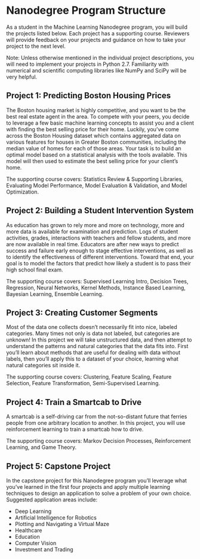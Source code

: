 # Nanodegree Program Structure

As a student in the Machine Learning Nanodegree program, you will build the projects listed below. Each project has a supporting course. Reviewers will provide feedback on your projects and guidance on how to take your project to the next level.

Note: Unless otherwise mentioned in the individual project descriptions, you will need to implement your projects in Python 2.7. Familiarity with numerical and scientific computing libraries like NumPy and SciPy will be very helpful.

## Project 1: Predicting Boston Housing Prices

The Boston housing market is highly competitive, and you want to be the best real estate agent in the area. To compete with your peers, you decide to leverage a few basic machine learning concepts to assist you and a client with finding the best selling price for their home. Luckily, you’ve come across the Boston Housing dataset which contains aggregated data on various features for houses in Greater Boston communities, including the median value of homes for each of those areas. Your task is to build an optimal model based on a statistical analysis with the tools available. This model will then used to estimate the best selling price for your client’s home.

The supporting course covers: Statistics Review & Supporting Libraries, Evaluating Model Performance, Model Evaluation & Validation, and Model Optimization.

## Project 2: Building a Student Intervention System

As education has grown to rely more and more on technology, more and more data is available for examination and prediction. Logs of student activities, grades, interactions with teachers and fellow students, and more are now available in real time. Educators are after new ways to predict success and failure early enough to stage effective interventions, as well as to identify the effectiveness of different interventions. Toward that end, your goal is to model the factors that predict how likely a student is to pass their high school final exam.

The supporting course covers: Supervised Learning Intro, Decision Trees, Regression, Neural Networks, Kernel Methods, Instance Based Learning, Bayesian Learning, Ensemble Learning.

## Project 3: Creating Customer Segments

Most of the data one collects doesn’t necessarily fit into nice, labeled categories. Many times not only is data not labeled, but categories are unknown! In this project we will take unstructured data, and then attempt to understand the patterns and natural categories that the data fits into. First you’ll learn about methods that are useful for dealing with data without labels, then you’ll apply this to a dataset of your choice, learning what natural categories sit inside it.

The supporting course covers: Clustering, Feature Scaling, Feature Selection, Feature Transformation, Semi-Supervised Learning.

## Project 4: Train a Smartcab to Drive

A smartcab is a self-driving car from the not-so-distant future that ferries people from one arbitrary location to another. In this project, you will use reinforcement learning to train a smartcab how to drive.

The supporting course covers: Markov Decision Processes, Reinforcement Learning, and Game Theory.

## Project 5: Capstone Project

In the capstone project for this Nanodegree program you’ll leverage what you’ve learned in the first four projects and apply multiple learning techniques to design an application to solve a problem of your own choice. Suggested application areas include:
* Deep Learning
* Artificial Intelligence for Robotics
* Plotting and Navigating a Virtual Maze
* Healthcare
* Education
* Computer Vision
* Investment and Trading